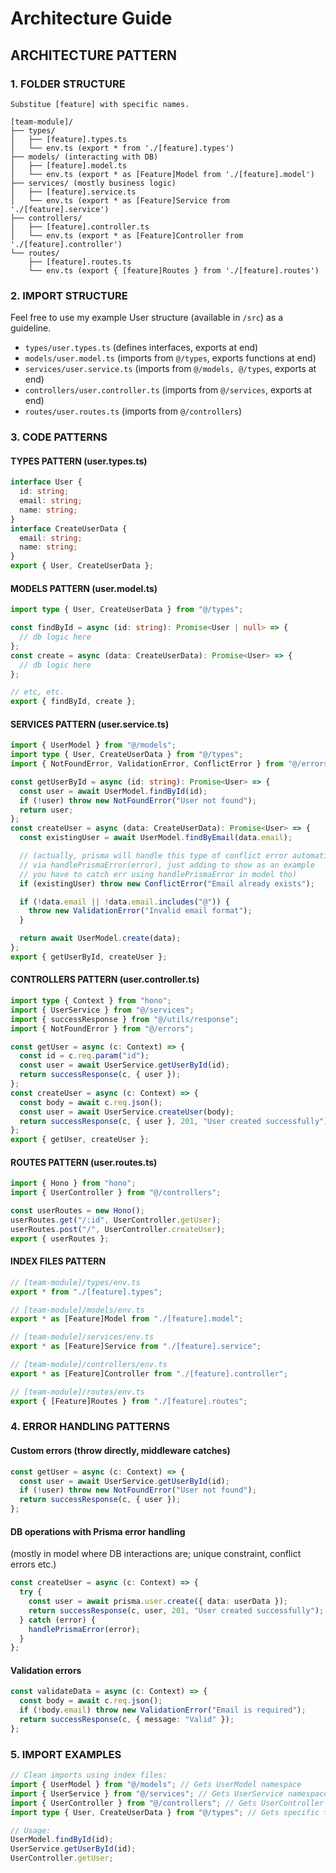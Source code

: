 # Architecture Guide

## ARCHITECTURE PATTERN

### 1. FOLDER STRUCTURE

```tree
Substitue [feature] with specific names.

[team-module]/
├── types/
│   ├── [feature].types.ts
│   └── env.ts (export * from './[feature].types')
├── models/ (interacting with DB)
│   ├── [feature].model.ts
│   └── env.ts (export * as [Feature]Model from './[feature].model')
├── services/ (mostly business logic)
│   ├── [feature].service.ts
│   └── env.ts (export * as [Feature]Service from './[feature].service')
├── controllers/
│   ├── [feature].controller.ts
│   └── env.ts (export * as [Feature]Controller from './[feature].controller')
└── routes/
    ├── [feature].routes.ts
    └── env.ts (export { [feature]Routes } from './[feature].routes')
```

### 2. IMPORT STRUCTURE

Feel free to use my example User structure (available in `/src`) as a guideline.

- `types/user.types.ts` (defines interfaces, exports at end)
- `models/user.model.ts` (imports from `@/types`, exports functions at end)
- `services/user.service.ts` (imports from `@/models, @/types`, exports at end)
- `controllers/user.controller.ts` (imports from `@/services`, exports at end)
- `routes/user.routes.ts` (imports from `@/controllers`)

### 3. CODE PATTERNS

#### TYPES PATTERN (user.types.ts)

```typescript
interface User {
  id: string;
  email: string;
  name: string;
}
interface CreateUserData {
  email: string;
  name: string;
}
export { User, CreateUserData };
```

#### MODELS PATTERN (user.model.ts)

```typescript
import type { User, CreateUserData } from "@/types";

const findById = async (id: string): Promise<User | null> => {
  // db logic here
};
const create = async (data: CreateUserData): Promise<User> => {
  // db logic here
};

// etc, etc.
export { findById, create };
```

#### SERVICES PATTERN (user.service.ts)

```typescript
import { UserModel } from "@/models";
import type { User, CreateUserData } from "@/types";
import { NotFoundError, ValidationError, ConflictError } from "@/errors";

const getUserById = async (id: string): Promise<User> => {
  const user = await UserModel.findById(id);
  if (!user) throw new NotFoundError("User not found");
  return user;
};
const createUser = async (data: CreateUserData): Promise<User> => {
  const existingUser = await UserModel.findByEmail(data.email);

  // (actually, prisma will handle this type of conflict error automatically
  // via handlePrismaError(error), just adding to show as an example
  // you have to catch err using handlePrismaError in model tho)
  if (existingUser) throw new ConflictError("Email already exists");

  if (!data.email || !data.email.includes("@")) {
    throw new ValidationError("Invalid email format");
  }

  return await UserModel.create(data);
};
export { getUserById, createUser };
```

#### CONTROLLERS PATTERN (user.controller.ts)

```typescript
import type { Context } from "hono";
import { UserService } from "@/services";
import { successResponse } from "@/utils/response";
import { NotFoundError } from "@/errors";

const getUser = async (c: Context) => {
  const id = c.req.param("id");
  const user = await UserService.getUserById(id);
  return successResponse(c, { user });
};
const createUser = async (c: Context) => {
  const body = await c.req.json();
  const user = await UserService.createUser(body);
  return successResponse(c, { user }, 201, "User created successfully");
};
export { getUser, createUser };
```

#### ROUTES PATTERN (user.routes.ts)

```typescript
import { Hono } from "hono";
import { UserController } from "@/controllers";

const userRoutes = new Hono();
userRoutes.get("/:id", UserController.getUser);
userRoutes.post("/", UserController.createUser);
export { userRoutes };
```

#### INDEX FILES PATTERN

```typescript
// [team-module]/types/env.ts
export * from "./[feature].types";

// [team-module]/models/env.ts
export * as [Feature]Model from "./[feature].model";

// [team-module]/services/env.ts
export * as [Feature]Service from "./[feature].service";

// [team-module]/controllers/env.ts
export * as [Feature]Controller from "./[feature].controller";

// [team-module]/routes/env.ts
export { [Feature]Routes } from "./[feature].routes";
```

### 4. ERROR HANDLING PATTERNS

#### Custom errors (throw directly, middleware catches)

```typescript
const getUser = async (c: Context) => {
  const user = await UserService.getUserById(id);
  if (!user) throw new NotFoundError("User not found");
  return successResponse(c, { user });
};
```

#### DB operations with Prisma error handling

(mostly in model where DB interactions are; unique constraint, conflict errors etc.)

```typescript
const createUser = async (c: Context) => {
  try {
    const user = await prisma.user.create({ data: userData });
    return successResponse(c, user, 201, "User created successfully");
  } catch (error) {
    handlePrismaError(error);
  }
};
```

#### Validation errors

```typescript
const validateData = async (c: Context) => {
  const body = await c.req.json();
  if (!body.email) throw new ValidationError("Email is required");
  return successResponse(c, { message: "Valid" });
};
```

### 5. IMPORT EXAMPLES

```typescript
// Clean imports using index files:
import { UserModel } from "@/models"; // Gets UserModel namespace
import { UserService } from "@/services"; // Gets UserService namespace
import { UserController } from "@/controllers"; // Gets UserController namespace
import type { User, CreateUserData } from "@/types"; // Gets specific types

// Usage:
UserModel.findById(id);
UserService.getUserById(id);
UserController.getUser;
```
